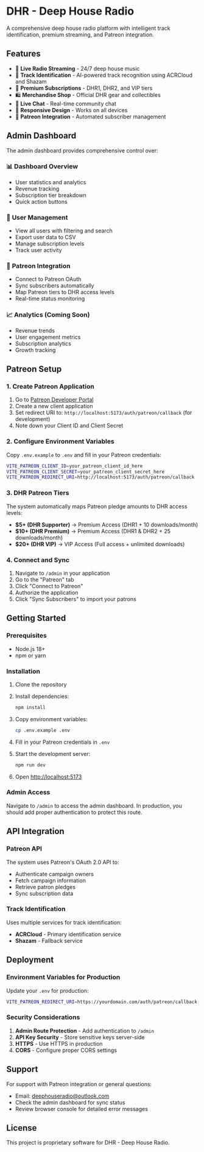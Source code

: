 # DHR - Deep House Radio

A comprehensive deep house radio platform with intelligent track identification, premium streaming, and Patreon integration.

## Features

- 🎵 **Live Radio Streaming** - 24/7 deep house music
- 🎯 **Track Identification** - AI-powered track recognition using ACRCloud and Shazam
- 👑 **Premium Subscriptions** - DHR1, DHR2, and VIP tiers
- 🛍️ **Merchandise Shop** - Official DHR gear and collectibles
- 💬 **Live Chat** - Real-time community chat
- 📱 **Responsive Design** - Works on all devices
- 🔗 **Patreon Integration** - Automated subscriber management

## Admin Dashboard

The admin dashboard provides comprehensive control over:

### 📊 **Dashboard Overview**
- User statistics and analytics
- Revenue tracking
- Subscription tier breakdown
- Quick action buttons

### 👥 **User Management**
- View all users with filtering and search
- Export user data to CSV
- Manage subscription levels
- Track user activity

### 👑 **Patreon Integration**
- Connect to Patreon OAuth
- Sync subscribers automatically
- Map Patreon tiers to DHR access levels
- Real-time status monitoring

### 📈 **Analytics** (Coming Soon)
- Revenue trends
- User engagement metrics
- Subscription analytics
- Growth tracking

## Patreon Setup

### 1. Create Patreon Application

1. Go to [Patreon Developer Portal](https://www.patreon.com/portal/registration/register-clients)
2. Create a new client application
3. Set redirect URI to: `http://localhost:5173/auth/patreon/callback` (for development)
4. Note down your Client ID and Client Secret

### 2. Configure Environment Variables

Copy `.env.example` to `.env` and fill in your Patreon credentials:

```bash
VITE_PATREON_CLIENT_ID=your_patreon_client_id_here
VITE_PATREON_CLIENT_SECRET=your_patreon_client_secret_here
VITE_PATREON_REDIRECT_URI=http://localhost:5173/auth/patreon/callback
```

### 3. DHR Patreon Tiers

The system automatically maps Patreon pledge amounts to DHR access levels:

- **$5+ (DHR Supporter)** → Premium Access (DHR1 + 10 downloads/month)
- **$10+ (DHR Premium)** → Premium Access (DHR1 & DHR2 + 25 downloads/month)
- **$20+ (DHR VIP)** → VIP Access (Full access + unlimited downloads)

### 4. Connect and Sync

1. Navigate to `/admin` in your application
2. Go to the "Patreon" tab
3. Click "Connect to Patreon"
4. Authorize the application
5. Click "Sync Subscribers" to import your patrons

## Getting Started

### Prerequisites

- Node.js 18+ 
- npm or yarn

### Installation

1. Clone the repository
2. Install dependencies:
   ```bash
   npm install
   ```

3. Copy environment variables:
   ```bash
   cp .env.example .env
   ```

4. Fill in your Patreon credentials in `.env`

5. Start the development server:
   ```bash
   npm run dev
   ```

6. Open [http://localhost:5173](http://localhost:5173)

### Admin Access

Navigate to `/admin` to access the admin dashboard. In production, you should add proper authentication to protect this route.

## API Integration

### Patreon API

The system uses Patreon's OAuth 2.0 API to:
- Authenticate campaign owners
- Fetch campaign information
- Retrieve patron pledges
- Sync subscription data

### Track Identification

Uses multiple services for track identification:
- **ACRCloud** - Primary identification service
- **Shazam** - Fallback service

## Deployment

### Environment Variables for Production

Update your `.env` for production:

```bash
VITE_PATREON_REDIRECT_URI=https://yourdomain.com/auth/patreon/callback
```

### Security Considerations

1. **Admin Route Protection** - Add authentication to `/admin`
2. **API Key Security** - Store sensitive keys server-side
3. **HTTPS** - Use HTTPS in production
4. **CORS** - Configure proper CORS settings

## Support

For support with Patreon integration or general questions:
- Email: deephouseradio@outlook.com
- Check the admin dashboard for sync status
- Review browser console for detailed error messages

## License

This project is proprietary software for DHR - Deep House Radio.